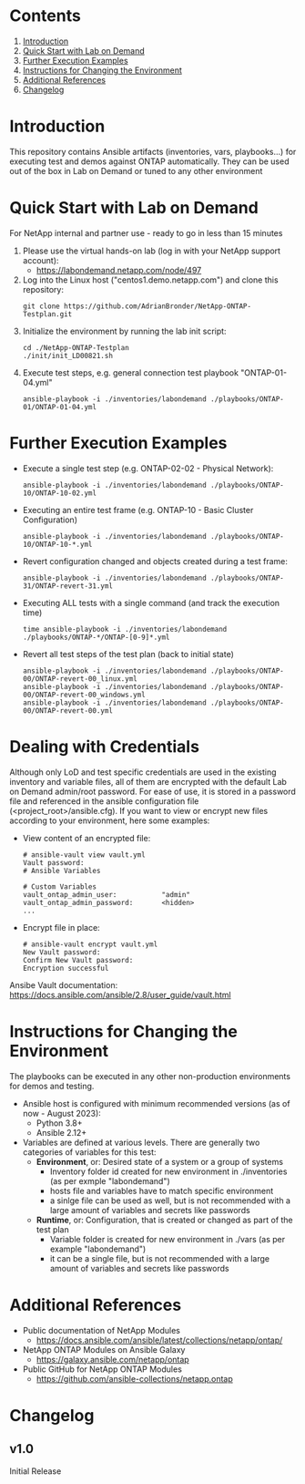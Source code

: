# Contents
1. [Introduction](#Introduction)
2. [Quick Start with Lab on Demand](#Quick-Start-with-Lab-on-Demand)
3. [Further Execution Examples](#Further-Execution-Examples)
4. [Instructions for Changing the Environment](#Instructions-for-Changing-the-Environment)
5. [Additional References](#Additional-References)
6. [Changelog](#Changelog)


# Introduction
This repository contains Ansible artifacts (inventories, vars, playbooks...) for executing test and demos against ONTAP automatically.
They can be used out of the box in Lab on Demand or tuned to any other environment


# Quick Start with Lab on Demand
For NetApp internal and partner use - ready to go in less than 15 minutes
1. Please use the virtual hands-on lab (log in with your NetApp support account):
   - https://labondemand.netapp.com/node/497
2. Log into the Linux host ("centos1.demo.netapp.com") and clone this repository:
   ```
   git clone https://github.com/AdrianBronder/NetApp-ONTAP-Testplan.git
   ```
3. Initialize the environment by running the lab init script:
   ```
   cd ./NetApp-ONTAP-Testplan
   ./init/init_LD00821.sh
   ```
4. Execute test steps, e.g. general connection test playbook "ONTAP-01-04.yml"
   ```
   ansible-playbook -i ./inventories/labondemand ./playbooks/ONTAP-01/ONTAP-01-04.yml
   ```


# Further Execution Examples
- Execute a single test step (e.g. ONTAP-02-02 - Physical Network):
  ```
  ansible-playbook -i ./inventories/labondemand ./playbooks/ONTAP-10/ONTAP-10-02.yml
  ```
- Executing an entire test frame (e.g. ONTAP-10 - Basic Cluster Configuration)
  ```
  ansible-playbook -i ./inventories/labondemand ./playbooks/ONTAP-10/ONTAP-10-*.yml
  ```
- Revert configuration changed and objects created during a test frame:
  ```
  ansible-playbook -i ./inventories/labondemand ./playbooks/ONTAP-31/ONTAP-revert-31.yml
  ```
- Executing ALL tests with a single command (and track the execution time)
  ```
  time ansible-playbook -i ./inventories/labondemand ./playbooks/ONTAP-*/ONTAP-[0-9]*.yml
  ```
- Revert all test steps of the test plan (back to initial state)
  ```
  ansible-playbook -i ./inventories/labondemand ./playbooks/ONTAP-00/ONTAP-revert-00_linux.yml
  ansible-playbook -i ./inventories/labondemand ./playbooks/ONTAP-00/ONTAP-revert-00_windows.yml
  ansible-playbook -i ./inventories/labondemand ./playbooks/ONTAP-00/ONTAP-revert-00.yml
  ```


# Dealing with Credentials
Although only LoD and test specific credentials are used in the existing inventory and variable files, all of them are encrypted with the default Lab on Demand admin/root password. For ease of use, it is stored in a password file and referenced in the ansible configuration file (<project_root>/ansible.cfg). If you want to view or encrypt new files according to your environment, here some examples:
- View content of an encrypted file:
  ```
  # ansible-vault view vault.yml
  Vault password:
  # Ansible Variables
  
  # Custom Variables
  vault_ontap_admin_user:           "admin"
  vault_ontap_admin_password:       <hidden>
  ...
  ```
- Encrypt file in place:
  ```
  # ansible-vault encrypt vault.yml
  New Vault password:
  Confirm New Vault password:
  Encryption successful
  ```
Ansibe Vault documentation:
https://docs.ansible.com/ansible/2.8/user_guide/vault.html


# Instructions for Changing the Environment
The playbooks can be executed in any other non-production environments for demos and testing.
* Ansible host is configured with minimum recommended versions (as of now - August 2023):
  - Python 3.8+
  - Ansible 2.12+
* Variables are defined at various levels. There are generally two categories of variables for this test:
  * **Environment**, or: Desired state of a system or a group of systems
    * Inventory folder id created for new environment in ./inventories (as per exmple "labondemand")
    * hosts file and variables have to match specific environment
    * a sinlge file can be used as well, but is not recommended with a large amount of variables and secrets like passwords
  * **Runtime**, or: Configuration, that is created or changed as part of the test plan
    * Variable folder is created for new environment in ./vars (as per example "labondemand")
    * it can be a single file, but is not recommended with a large amount of variables and secrets like passwords


# Additional References
- Public documentation of NetApp Modules
  - https://docs.ansible.com/ansible/latest/collections/netapp/ontap/
- NetApp ONTAP Modules on Ansible Galaxy
  - https://galaxy.ansible.com/netapp/ontap
- Public GitHub for NetApp ONTAP Modules
  - https://github.com/ansible-collections/netapp.ontap


# Changelog

## v1.0
Initial Release